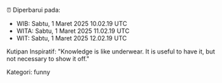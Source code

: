 ⏰ Diperbarui pada:
- WIB: Sabtu, 1 Maret 2025 10.02.19 UTC
- WITA: Sabtu, 1 Maret 2025 11.02.19 UTC
- WIT: Sabtu, 1 Maret 2025 12.02.19 UTC

Kutipan Inspiratif:
"Knowledge is like underwear. It is useful to have it, but not necessary to show it off."


Kategori: funny

